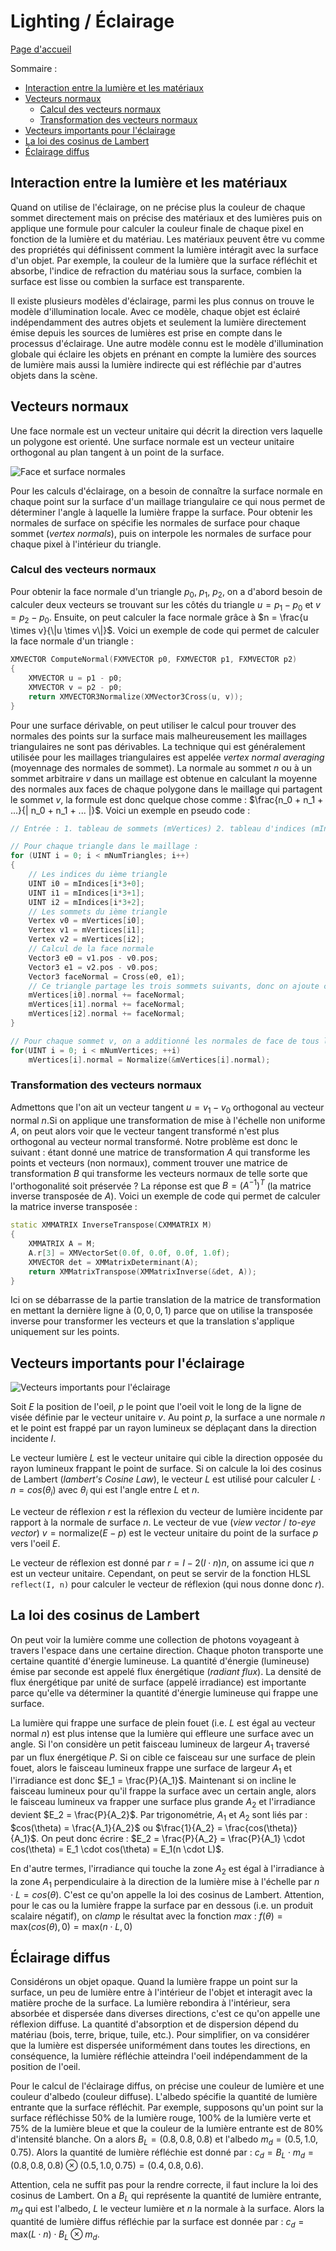 # Lighting / Éclairage

[Page d'accueil](README.md)

Sommaire : 
- [Interaction entre la lumière et les matériaux](#interaction-entre-la-lumière-et-les-matériaux)
- [Vecteurs normaux](#vecteurs-normaux)
    - [Calcul des vecteurs normaux](#calcul-des-vecteurs-normaux)
    - [Transformation des vecteurs normaux](#transformation-des-vecteurs-normaux)
- [Vecteurs importants pour l'éclairage](#vecteurs-importants-pour-léclairage)
- [La loi des cosinus de Lambert](#la-loi-des-cosinus-de-lambert)
- [Éclairage diffus](#éclairage-diffus)

## Interaction entre la lumière et les matériaux
Quand on utilise de l'éclairage, on ne précise plus la couleur de chaque sommet directement mais on précise des matériaux et des lumières puis on applique une formule pour calculer la couleur finale de chaque pixel en fonction de la lumière et du matériau. Les matériaux peuvent être vu comme des propriétés qui définissent comment la lumière intéragit avec la surface d'un objet. Par exemple, la couleur de la lumière que la surface réfléchit et absorbe, l'indice de refraction du matériau sous la surface, combien la surface est lisse ou combien la surface est transparente.

Il existe plusieurs modèles d'éclairage, parmi les plus connus on trouve le modèle d'illumination locale. Avec ce modèle, chaque objet est éclairé indépendamment des autres objets et seulement la lumière directement émise depuis les sources de lumières est prise en compte dans le processus d'éclairage. Une autre modèle connu est le modèle d'illumination globale qui éclaire les objets en prénant en compte la lumière des sources de lumière mais aussi la lumière indirecte qui est réfléchie par d'autres objets dans la scène. 

## Vecteurs normaux
Une face normale est un vecteur unitaire qui décrit la direction vers laquelle un polygone est orienté. Une surface normale est un vecteur unitaire orthogonal au plan tangent à un point de la surface.

![Face et surface normales](/Doc/Imgs/FaceSurfaceNormal.png)

Pour les calculs d'éclairage, on a besoin de connaître la surface normale en chaque point sur la surface d'un maillage triangulaire ce qui nous permet de déterminer l'angle à laquelle la lumière frappe la surface. Pour obtenir les normales de surface on spécifie les normales de surface pour chaque sommet (*vertex normals*), puis on interpole les normales de surface pour chaque pixel à l'intérieur du triangle.

### Calcul des vecteurs normaux
Pour obtenir la face normale d'un triangle $`p_0`$, $`p_1`$, $`p_2`$, on a d'abord besoin de calculer deux vecteurs se trouvant sur les côtés du triangle $`u = p_1 - p_0`$ et $`v = p_2 - p_0`$. Ensuite, on peut calculer la face normale grâce à $`n = \frac{u \times v}{\|u \times v\|}`$. Voici un exemple de code qui permet de calculer la face normale d'un triangle :
```c++
XMVECTOR ComputeNormal(FXMVECTOR p0, FXMVECTOR p1, FXMVECTOR p2)
{
    XMVECTOR u = p1 - p0;
    XMVECTOR v = p2 - p0;
    return XMVECTOR3Normalize(XMVector3Cross(u, v));
}
```
Pour une surface dérivable, on peut utiliser le calcul pour trouver des normales des points sur la surface mais malheureusement les maillages triangulaires ne sont pas dérivables. La technique qui est généralement utilisée pour les maillages triangulaires est appelée *vertex normal averaging* (moyennage des normales de sommet). La normale au sommet $`n`$ ou à un sommet arbitraire $`v`$ dans un maillage est obtenue en calculant la moyenne des normales aux faces de chaque polygone dans le maillage qui partagent le sommet $`v`$, la formule est donc quelque chose comme : $`\frac{n_0 + n_1 + ...}{| n_0 + n_1 + ... |}`$. Voici un exemple en pseudo code : 
```c++
// Entrée : 1. tableau de sommets (mVertices) 2. tableau d'indices (mIndices)

// Pour chaque triangle dans le maillage : 
for (UINT i = 0; i < mNumTriangles; i++)
{
    // Les indices du ième triangle
    UINT i0 = mIndices[i*3+0];
    UINT i1 = mIndices[i*3+1];
    UINT i2 = mIndices[i*3+2];
    // Les sommets du ième triangle
    Vertex v0 = mVertices[i0];
    Vertex v1 = mVertices[i1];
    Vertex v2 = mVertices[i2];
    // Calcul de la face normale
    Vector3 e0 = v1.pos - v0.pos;
    Vector3 e1 = v2.pos - v0.pos;
    Vector3 faceNormal = Cross(e0, e1);
    // Ce triangle partage les trois sommets suivants, donc on ajoute cette face normale dans la moyenne de ces normales de sommet.
    mVertices[i0].normal += faceNormal;
    mVertices[i1].normal += faceNormal;
    mVertices[i2].normal += faceNormal;
}

// Pour chaque sommet v, on a additionné les normales de face de tous les triangles qui partagent v, donc maintenant on doit juste normaliser.
for(UINT i = 0; i < mNumVertices; ++i)
    mVertices[i].normal = Normalize(&mVertices[i].normal);
```
### Transformation des vecteurs normaux
Admettons que l'on ait un vecteur tangent $`u = v_1 - v_0`$ orthogonal au vecteur normal $`n`$.Si on applique une transformation de mise à l'échelle non uniforme $`A`$, on peut alors voir que le vecteur tangent transformé n'est plus orthogonal au vecteur normal transformé. Notre problème est donc le suivant : étant donné une matrice de transformation $`A`$ qui transforme les points et vecteurs (non normaux), comment trouver une matrice de transformation $`B`$ qui transforme les vecteurs normaux de telle sorte que l'orthogonalité soit préservée ? La réponse est que $`B = (A^{-1})^T`$ (la matrice inverse transposée de $`A`$). Voici un exemple de code qui permet de calculer la matrice inverse transposée : 
```c++
static XMMATRIX InverseTranspose(CXMMATRIX M)
{
    XMMATRIX A = M;
    A.r[3] = XMVectorSet(0.0f, 0.0f, 0.0f, 1.0f);
    XMVECTOR det = XMMatrixDeterminant(A);
    return XMMatrixTranspose(XMMatrixInverse(&det, A));
}
```
Ici on se débarrasse de la partie translation de la matrice de transformation en mettant la dernière ligne à $`(0,0,0,1)`$ parce que on utilise la transposée inverse pour transformer les vecteurs et que la translation s'applique uniquement sur les points.

## Vecteurs importants pour l'éclairage
![Vecteurs importants pour l'éclairage](/Doc/Imgs/LightingVectors.png)

Soit $`E`$ la position de l'oeil, $`p`$ le point que l'oeil voit le long de la ligne de visée définie par le vecteur unitaire $`v`$. Au point $`p`$, la surface a une normale $`n`$ et le point est frappé par un rayon lumineux se déplaçant dans la direction incidente $`I`$. 

Le vecteur lumière $`L`$  est le vecteur unitaire qui cible la direction opposée du rayon lumineux frappant le point de surface. Si on calcule la loi des cosinus de Lambert (*lambert's Cosine Law*), le vecteur $`L`$ est utilisé pour calculer $`L \cdot n = cos(\theta_i)`$ avec $`\theta_i`$ qui est l'angle entre $`L`$ et $`n`$. 

Le vecteur de réflexion $`r`$ est la réflexion du vecteur de lumière incidente par rapport à la normale de surface $`n`$. Le vecteur de vue (*view vector* / *to-eye vector*) $`v = \text{normalize}(E - p)`$ est le vecteur unitaire du point de la surface $`p`$ vers l'oeil $`E`$. 

Le vecteur de réflexion est donné par $`r = I - 2(I \cdot n)n`$, on assume ici que $`n`$ est un vecteur unitaire. Cependant, on peut se servir de la fonction HLSL `reflect(I, n)` pour calculer le vecteur de réflexion (qui nous donne donc $`r`$).

## La loi des cosinus de Lambert
On peut voir la lumière comme une collection de photons voyageant à travers l'espace dans une certaine direction. Chaque photon transporte une certaine quantité d'énergie lumineuse. La quantité d'énergie (lumineuse) émise par seconde est appelé flux énergétique (*radiant flux*). La densité de flux énergétique par unité de surface (appelé irradiance) est importante parce qu'elle va déterminer la quantité d'énergie lumineuse qui frappe une surface. 

La lumière qui frappe une surface de plein fouet (i.e. $`L`$ est égal au vecteur normal $`n`$) est plus intense que la lumière qui effleure une surface avec un angle. Si l'on considère un petit faisceau lumineux de largeur $`A_1`$ traversé par un flux énergétique $`P`$. Si on cible ce faisceau sur une surface de plein fouet, alors le faisceau lumineux frappe une surface de largeur $`A_1`$ et l'irradiance est donc $`E_1 = \frac{P}{A_1}`$. Maintenant si on incline le faisceau lumineux pour qu'il frappe la surface avec un certain angle, alors le faisceau lumineux va frapper une surface plus grande $`A_2`$ et l'irradiance devient $`E_2 = \frac{P}{A_2}`$. Par trigonométrie, $`A_1`$ et $`A_2`$ sont liés par : $`cos(\theta) = \frac{A_1}{A_2}`$ ou $`\frac{1}{A_2} = \frac{cos(\theta)}{A_1}`$. On peut donc écrire : $`E_2 = \frac{P}{A_2} = \frac{P}{A_1} \cdot cos(\theta) = E_1 \cdot cos(\theta) = E_1(n \cdot L)`$.

En d'autre termes, l'irradiance qui touche la zone $`A_2`$ est égal à l'irradiance à la zone $`A_1`$ perpendiculaire à la direction de la lumière mise à l'échelle par $`n \cdot L = cos(\theta)`$. C'est ce qu'on appelle la loi des cosinus de Lambert. Attention, pour le cas ou la lumière frappe la surface par en dessous (i.e. un produit scalaire négatif), on *clamp* le résultat avec la fonction *max* : $`f(\theta) = \text{max}(cos(\theta), 0) = \text{max}(n \cdot L, 0)`$

## Éclairage diffus
Considérons un objet opaque. Quand la lumière frappe un point sur la surface, un peu de lumière entre à l'intérieur de l'objet et interagit avec la matière proche de la surface. La lumière rebondira à l'intérieur, sera absorbée et dispersée dans diverses directions, c'est ce qu'on appelle une réflexion diffuse. La quantité d'absorption et de dispersion dépend du matériau (bois, terre, brique, tuile, etc.). Pour simplifier, on va considérer que la lumière est dispersée uniformément dans toutes les directions, en conséquence, la lumière réfléchie atteindra l'oeil indépendamment de la position de l'oeil.

Pour le calcul de l'éclairage diffus, on précise une couleur de lumière et une couleur d'albedo (couleur diffuse). L'albedo spécifie la quantité de lumière entrante que la surface réfléchit. Par exemple, supposons qu'un point sur la surface réfléchisse 50% de la lumière rouge, 100% de la lumière verte et 75% de la lumière bleue et que la couleur de la lumière entrante est de 80% d'intensité blanche. On a alors $`B_L = (0.8, 0.8, 0.8)`$ et l'albedo $`m_d = (0.5, 1.0, 0.75)`$. Alors la quantité de lumière réfléchie est donné par : $`c_d = B_L \cdot m_d = (0.8, 0.8, 0.8) \otimes (0.5, 1.0, 0.75) = (0.4, 0.8, 0.6)`$. 

Attention, cela ne suffit pas pour la rendre correcte, il faut inclure la loi des cosinus de Lambert. On a $`B_L`$ qui représente la quantité de lumière entrante, $`m_d`$ qui est l'albedo, $`L`$ le vecteur lumière et $`n`$ la normale à la surface. Alors la quantité de lumière diffus réfléchie par la surface est donnée par : $`c_d = \text{max}(L \cdot n) \cdot B_L \otimes m_d`$.